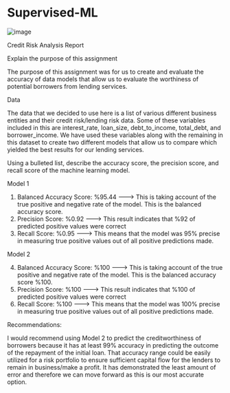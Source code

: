 # Supervised-ML
![image](https://github.com/nasr9000/Supervised-ML/assets/128746625/83ecc03a-1fd3-49fe-97cc-df24967b5514)

Credit Risk Analysis Report

 Explain the purpose of this assignment

The purpose of this assignment was for us to create and evaluate the accuracy of data models that allow us to evaluate the worthiness of potential borrowers from lending services.


Data 

The data that we decided to use here is a list of various different business entities and their credit risk/lending risk data. Some of these variables included in this are interest_rate, loan_size, debt_to_income, total_debt, and borrower_income. We have used these variables along with the remaining in this dataset to create two different models that allow us to compare which yielded the best results for our lending services. 

Using a bulleted list, describe the accuracy score, the precision score, and recall score of the machine learning model.

Model 1
   
1. Balanced Accuracy Score: %95.44 ---> This is taking account of the true positive and negative rate of the model. This is the balanced accuracy score.
2. Precision Score: %0.92 ---> This result indicates that %92 of predicted positive values were correct
3. Recall Score: %0.95 ---> This means that the model was 95% precise in measuring true positive values out of all positive predictions made.
  

Model 2
   
4. Balanced Accuracy Score: %100 ---> This is taking account of the true positive and negative rate of the model. This is the balanced accuracy score %100.
5. Precision Score: %100 --->  This result indicates that %100 of predicted positive values were correct
6. Recall Score: %100 ---> This means that the model was 100% precise in measuring true positive values out of all positive predictions made.

Recommendations:

I would recommend using Model 2 to predict the creditworthiness of borrowers because it has at least 99% accuracy in predicting the outcome of the repayment of the initial loan. That accuracy range could be easily utilized for a risk portfolio to ensure sufficient capital flow for the lenders to remain in business/make a profit. It has demonstrated the least amount of error and therefore we can move forward as this is our most accurate option. 
